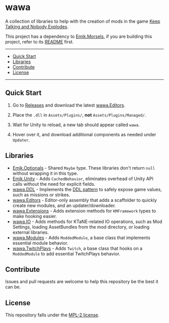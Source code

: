 # wawa

A collection of libraries to help with the creation of mods in the game [Keep Talking and Nobody Explodes](https://keeptalkinggame.com/).

This project has a dependency to [Emik.Morsels](https://github.com/Emik03/Emik.Morsels), if you are building this project, refer to its [README](https://github.com/Emik03/Emik.Morsels/blob/main/README.md) first.

---

- [Quick Start](#quick-start)
- [Libraries](#libraries)
- [Contribute](#contribute)
- [License](#license)

---

## Quick Start

1. Go to [Releases](https://github.com/Emik03/wawa/releases) and download the latest [wawa.Editors]().

2. Place the `.dll` in `Assets/Plugins/`, **not** `Assets/Plugins/Managed/`.

3. Wait for Unity to reload, a new tab should appear called `wawa`.

4. Hover over it, and download additional components as needed under `Updater`.

## Libraries

- [Emik.Optionals]() - Shared `Maybe` type. These libraries don't return `null` without wrapping it in this type.
- [Emik.Unity]() - Adds `CachedBehavior`, eliminates overhead of Unity API calls without the need for explicit fields.
- [wawa.DDL]() - Implements the [DDL pattern](https://github.com/Emik03/.DDL#chapter-23-the-ddl-pattern) to safely expose game values, such as missions or strikes.
- [wawa.Editors]() - Editor-only assembly that adds a scaffolder to quickly create new modules, and an updater/downloader.
- [wawa.Extensions]() - Adds extension methods for `KMFramework` types to make hooking easier.
- [wawa.IO]() - Adds methods for KTaNE-related IO operations, such as Mod Settings, loading AssetBundles from the mod directory, or loading external libraries.
- [wawa.Modules]() - Adds `ModdedModule`, a base class that implements essential module behavior.
- [wawa.TwitchPlays]() - Adds `Twitch`, a base class that hooks on a `ModdedModule` to add essential TwitchPlays behavior.

## Contribute

Issues and pull requests are welcome to help this repository be the best it can be.

## License

This repository falls under the [MPL-2 license](https://www.mozilla.org/en-US/MPL/2.0/).
